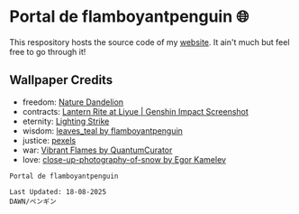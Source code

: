 # Portal de flamboyantpenguin 🌐

This respository hosts the source code of my [website](https://flamboyantpenguin.in). It ain't much but feel free to go through it!

## Wallpaper Credits

- freedom: [Nature Dandelion](https://wall.alphacoders.com/big.php?i=938855)
- contracts: [Lantern Rite at Liyue | Genshin Impact Screenshot](https://in.pinterest.com/pin/344877283973458278/)
- eternity: [Lighting Strike](https://applescoop.org/view?wallpaper=948)
- wisdom: [leaves_teal by flamboyantpenguin](https://data.dawn.org.in/s/kSSESjQfgtSJ7jM)
- justice: [pexels](https://images.pexels.com/photos/1147124/pexels-photo-1147124.jpeg)
- war: [Vibrant Flames by QuantumCurator](https://wall.alphacoders.com/big.php?i=1383004)
- love: [close-up-photography-of-snow by Egor Kamelev](https://www.pexels.com/photo/close-up-photography-of-snowflake-813872/)

```Txt
Portal de flamboyantpenguin

Last Updated: 18-08-2025
DAWN/ペンギン
```
